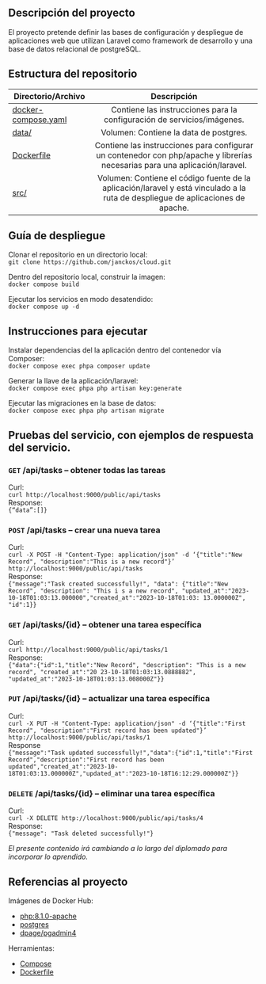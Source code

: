## Descripción del proyecto
El proyecto pretende definir las bases de configuración y despliegue de aplicaciones web que utilizan Laravel como framework de desarrollo y una base de datos relacional de postgreSQL.
## Estructura del repositorio
| Directorio/Archivo  | Descripción|
| ------------- |:-------------:|
| [docker-compose.yaml](https://github.com/janckos/cloud/blob/master/docker-compose.yaml)      | Contiene las instrucciones para la configuración de servicios/imágenes.    |
| [data/](https://github.com/janckos/cloud/tree/master/data)      |Volumen: Contiene la data de postgres.     |
| [Dockerfile](https://github.com/janckos/cloud/blob/master/Dockerfile)   | Contiene las instrucciones para configurar un contenedor con php/apache y librerías necesarias para una aplicación/laravel.     |
| [src/](https://github.com/janckos/cloud/tree/master/src)      | Volumen: Contiene el código fuente de la aplicación/laravel y está vinculado a la ruta de despliegue de aplicaciones de apache.     |
## Guía de despliegue
Clonar el repositorio en un directorio local:\
``
git clone https://github.com/janckos/cloud.git
``

Dentro del repositorio local, construir la imagen:\
``
docker compose build
``

Ejecutar los servicios en modo desatendido:\
``
docker compose up -d
``

## Instrucciones para ejecutar
Instalar dependencias del la aplicación dentro del contenedor vía Composer:\
``
docker compose exec phpa composer update
``

Generar la llave de la aplicación/laravel:\
``
docker compose exec phpa php artisan key:generate
``

Ejecutar las migraciones en la base de datos:\
``
docker compose exec phpa php artisan migrate
``

## Pruebas del servicio, con ejemplos de respuesta del servicio.

### `GET` /api/tasks – obtener todas las tareas
Curl:\
``
curl http://localhost:9000/public/api/tasks
``\
Response:\
``
{“data”:[]}
``

### `POST` /api/tasks – crear una nueva tarea
Curl:\
``
curl -X POST -H "Content-Type: application/json" -d ‘{"title":"New Record", "description":"This is a new record"}’ http://localhost:9000/public/api/tasks
``\
Response:\
``
{"message":"Task created successfully!", "data": {"title":"New Record", "description": "This i s a new record", "updated_at":"2023-10-18T01:03:13.000000","created_at":"2023-10-18T01:03: 13.000000Z", "id":1}}
``

### `GET` /api/tasks/{id} – obtener una tarea específica
Curl:\
``
curl http://localhost:9000/public/api/tasks/1 
``\
Response:\
``
{"data":{"id":1,"title":"New Record", "description": "This is a new record", "created_at":"20 23-10-18T01:03:13.0888882", "updated_at":"2023-10-18T01:03:13.008000Z"}}
``

### `PUT` /api/tasks/{id} – actualizar una tarea específica
Curl:\
``
curl -X PUT -H "Content-Type: application/json" -d ‘{"title":"First Record", "description":"First record has been updated"}’ http://localhost:9000/public/api/tasks/1 
``\
Response\
``
{"message":"Task updated successfully!","data":{"id":1,"title":"First Record","description":"First record has been updated","created_at":"2023-10-18T01:03:13.000000Z","updated_at":"2023-10-18T16:12:29.000000Z"}}
``

### `DELETE` /api/tasks/{id} – eliminar una tarea específica
Curl:\
``
curl -X DELETE http://localhost:9000/public/api/tasks/4 
``\
Response:\
``
{"message": "Task deleted successfully!"}
``

*El presente contenido irá cambiando a lo largo del diplomado para incorporar lo aprendido.*
## Referencias al proyecto
Imágenes de Docker Hub:
- [php:8.1.0-apache](https://hub.docker.com/layers/library/php/8.1.0-apache/images/sha256-0ebdfb1aff16a9ccb4b4f0613023cad6f5a237a8ed333a455502d9f78257125c?context=explore)
- [postgres](https://hub.docker.com/_/postgres)
- [dpage/pgadmin4](https://hub.docker.com/r/dpage/pgadmin4)

Herramientas:
- [Compose](https://docs.docker.com/compose/)
- [Dockerfile](https://docs.docker.com/engine/reference/builder/)
